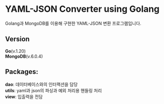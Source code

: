 # YAML-JSON Converter using Golang
Golang과 MongoDB를 이용해 구현한 YAML-JSON 변환 프로그램입니다.

Version
---
**Go**(v.1.20)  
**MongoDB**(v.6.0.4)

Packages:
---
**dao**: 데이터베이스와의 인터랙션을 담당  
**utils**: yaml과 json의 파싱과 예외 처리용 핸들링 처리  
**view**: 입출력을 전담  
